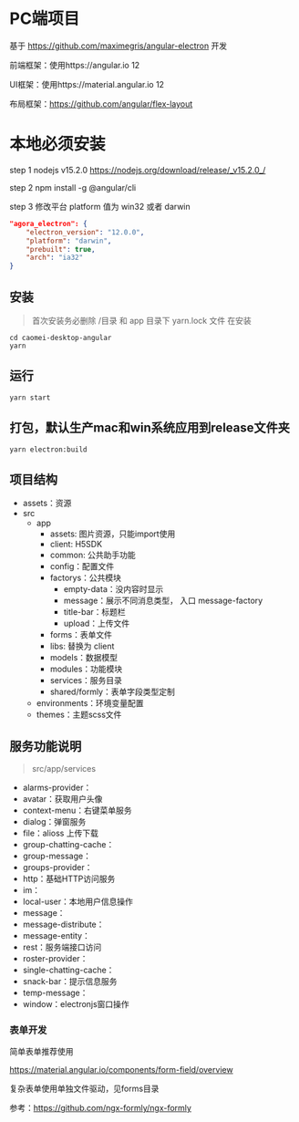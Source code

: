 # PC端项目

基于 https://github.com/maximegris/angular-electron 开发

前端框架：使用https://angular.io 12

UI框架：使用https://material.angular.io 12

布局框架：https://github.com/angular/flex-layout

# 本地必须安装

step 1 nodejs v15.2.0
https://nodejs.org/download/release/_v15.2.0_/

step 2
npm install -g @angular/cli

step 3
修改平台 platform 值为 win32 或者 darwin

```json
"agora_electron": {
    "electron_version": "12.0.0",
    "platform": "darwin",
    "prebuilt": true,
    "arch": "ia32"
}
```

## 安装

> 首次安装务必删除 /目录 和 app 目录下
> yarn.lock 文件 在安装

```shell
cd caomei-desktop-angular
yarn
```

## 运行
```shell
yarn start
```

## 打包，默认生产mac和win系统应用到release文件夹
```shell
yarn electron:build
```

## 项目结构

- assets：资源
- src
  - app
    - assets: 图片资源，只能import使用
    - client: H5SDK
    - common: 公共助手功能
    - config：配置文件
    - factorys：公共模块
      - empty-data：没内容时显示
      - message：展示不同消息类型， 入口 message-factory
      - title-bar：标题栏
      - upload：上传文件
    - forms：表单文件
    - libs: 替换为 client
    - models：数据模型
    - modules：功能模块
    - services：服务目录
    - shared/formly：表单字段类型定制
  - environments：环境变量配置
  - themes：主题scss文件

## 服务功能说明
> src/app/services

- alarms-provider：
- avatar：获取用户头像
- context-menu：右键菜单服务
- dialog：弹窗服务
- file：alioss 上传下载
- group-chatting-cache：
- group-message：
- groups-provider：
- http：基础HTTP访问服务
- im：
- local-user：本地用户信息操作
- message：
- message-distribute：
- message-entity：
- rest：服务端接口访问
- roster-provider：
- single-chatting-cache：
- snack-bar：提示信息服务
- temp-message：
- window：electronjs窗口操作

### 表单开发

简单表单推荐使用

https://material.angular.io/components/form-field/overview

复杂表单使用单独文件驱动，见forms目录

参考：https://github.com/ngx-formly/ngx-formly

